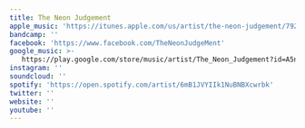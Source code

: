 ```yaml
---
title: The Neon Judgement
apple_music: 'https://itunes.apple.com/us/artist/the-neon-judgement/79238638'
bandcamp: ''
facebook: 'https://www.facebook.com/TheNeonJudgeMent'
google_music: >-
   https://play.google.com/store/music/artist/The_Neon_Judgement?id=A5nyvraubtq7seuwzkzwrjvoj4u
instagram: ''
soundcloud: ''
spotify: 'https://open.spotify.com/artist/6mB1JVYIIk1NuBNBXcwrbk'
twitter: ''
website: ''
youtube: ''
---
```

